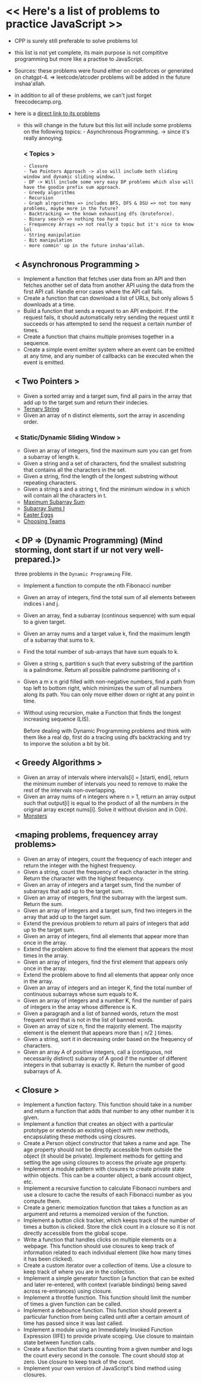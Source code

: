 # << Here's a list of problems to practice JavaScript >>  
- CPP is surely still preferable to solve problems lol
- this list is not yet complete, its main purpose is not compititve programming but more like a practise to JavaScript.
- Sources: these problems were found either on codeforces or generated on chatgpt-4. => leetcode/atcoder problems will be added in the future inshaa'allah.
- in addition to all of these problems, we can't just forget freecodecamp.org.
- here is a [direct link to its problems](https://www.freecodecamp.org/learn/javascript-algorithms-and-data-structures/basic-javascript/)
  - this will change in the future but this list will include some problems on the following topics:
        - Asynchronous Programming. -> since it's really annoying.
    ### < Topics > 
        - Closure
        - Two Pointers Approach -> also will include both sliding window and dynamic sliding window.
        - DP -> Will include some very easy DP problems which also will have the goodie prefix sum approach.
        - Greedy algorithms
        - Recursion
        - Graph alrgorithms => includes BFS, DFS & DSU => not too many problems, maybe more in the future?
        - Backtracking => the known exhausting dfs (bruteforce).
        - Binary search => nothing too hard
        - Frequencey Arrays => not really a topic but it's nice to know lol
        - String manipulation
        - Bit manipulation
        - more commin' up in the future inshaa'allah.

  ## <  Asynchronous Programming >
  - Implement a function that fetches user data from an API and then fetches another set of data from another API using the data from the first API call. Handle error cases where the API call fails.
  - Create a function that can download a list of URLs, but only allows 5 downloads at a time.
  - Build a function that sends a request to an API endpoint. If the request fails, it should automatically retry sending the request until it succeeds or has attempted to send the request a certain number of times.
  - Create a function that chains multiple promises together in a sequence.
  - Create a simple event emitter system where an event can be emitted at any time, and any number of callbacks can be executed when the event is emitted.
 
  ## < Two Pointers >
  - Given a sorted array and a target sum, find all pairs in the array that add up to the target sum and return their indecies.
  - [Ternary String](https://codeforces.com/contest/1354/problem/B)
  - Given an array of n distinct elements, sort the array in ascending order.
  ### < Static/Dynamic Sliding Window >
  - Given an array of integers, find the maximum sum you can get from a subarray of length k.
  - Given a string and a set of characters, find the smallest substring that contains all the characters in the set.
  - Given a string, find the length of the longest substring without repeating characters.
  - Given a string s and a string t, find the minimum window in s which will contain all the characters in t.
  - [Maximum Subarray Sum](https://cses.fi/problemset/task/1643)
  - [Subarray Sums I](https://cses.fi/problemset/task/1660)
  - [Easter Eggs](https://codeforces.com/problemset/problem/78/B)
  - [Choosing Teams](https://codeforces.com/problemset/problem/432/A)

 
  ## < DP => (Dynamic Programming)  (Mind storming, dont start if ur not very well-prepared.)>
  three problems in the `Dynamic Programming` File.
  -  Implement a function to compute the nth Fibonacci number
  -  Given an array of integers, find the total sum of all elements between indices i and j.
  -  Given an array, find a subarray (continous sequence) with sum equal to a given target.
  -  Given an array nums and a target value k, find the maximum length of a subarray that sums to k.
  -  Find the total number of sub-arrays that have sum equals to k.
  - Given a string s, partition s such that every substring of the partition is a palindrome. Return all possible palindrome partitioning of `s`
  - Given a m x n grid filled with non-negative numbers, find a path from top left to bottom right, which minimizes the sum of all numbers along its path. You can only move either down or right at any point in time.
  - Without using recursion, make a Function that finds the longest increasing sequence (LIS).

    Before dealing with Dynamic Programming problems and think with them like a real dp, first do a tracing using dfs backtracking and try to imporve the solution a bit by bit.
 
  ## < Greedy Algorithms >
  - Given an array of intervals where intervals[i] = [starti, endi], return the minimum number of intervals you need to remove to make the rest of the intervals non-overlapping.
  - Given an array nums of n integers where n > 1, return an array output such that output[i] is equal to the product of all the numbers in the original array except nums[i]. Solve it without division and in O(n).
  - [Monsters](https://codeforces.com/contest/1849/problem/B)
 
  ## <maping problems, frequencey array problems>
  - Given an array of integers, count the frequency of each integer and return the integer with the highest frequency.
  - Given a string, count the frequency of each character in the string. Return the character with the highest frequency.
  - Given an array of integers and a target sum, find the number of subarrays that add up to the target sum.
  - Given an array of integers, find the subarray with the largest sum. Return the sum.
  - Given an array of integers and a target sum, find two integers in the array that add up to the target sum.
  - Extend the previous problem to return all pairs of integers that add up to the target sum.
  - Given an array of integers, find all elements that appear more than once in the array.
  - Extend the problem above to find the element that appears the most times in the array.
  - Given an array of integers, find the first element that appears only once in the array.
  - Extend the problem above to find all elements that appear only once in the array.
  - Given an array of integers and an integer K, find the total number of continuous subarrays whose sum equals to K.
  - Given an array of integers and a number K, find the number of pairs of integers in the array whose difference is K.
  - Given a paragraph and a list of banned words, return the most frequent word that is not in the list of banned words.
  - Given an array of size n, find the majority element. The majority element is the element that appears more than ⌊ n/2 ⌋ times.
  - Given a string, sort it in decreasing order based on the frequency of characters.
  - Given an array A of positive integers, call a (contiguous, not necessarily distinct) subarray of A good if the number of different integers in that subarray is exactly K. Return the number of good subarrays of A.

  ## < Closure >
  - Implement a function factory. This function should take in a number and return a function that adds that number to any other number it is given.
  - Implement a function that creates an object with a particular prototype or extends an existing object with new methods, encapsulating these methods using closures.
  - Create a Person object constructor that takes a name and age. The age property should not be directly accessible from outside the object (it should be private). Implement methods for getting and setting the age using closures to access the private age property.
  - Implement a module pattern with closures to create private state within objects. This can be a counter object, a bank account object, etc.
  - Implement a recursive function to calculate Fibonacci numbers and use a closure to cache the results of each Fibonacci number as you compute them.
  - Create a generic memoization function that takes a function as an argument and returns a memoized version of the function.
  - Implement a button click tracker, which keeps track of the number of times a button is clicked. Store the click count in a closure so it is not directly accessible from the global scope.
  - Write a function that handles clicks on multiple elements on a webpage. This function should use closures to keep track of information related to each individual element (like how many times it has been clicked).
  - Create a custom iterator over a collection of items. Use a closure to keep track of where you are in the collection.
  - Implement a simple generator function (a function that can be exited and later re-entered, with context (variable bindings) being saved across re-entrances) using closure.
  - Implement a throttle function. This function should limit the number of times a given function can be called.
  - Implement a debounce function. This function should prevent a particular function from being called until after a certain amount of time has passed since it was last called.
  - Implement a module using an Immediately Invoked Function Expression (IIFE) to provide private scoping. Use closure to maintain state between function calls.
  - Create a function that starts counting from a given number and logs the count every second in the console. The count should stop at zero. Use closure to keep track of the count.
  - Implement your own version of JavaScript's bind method using closures.


